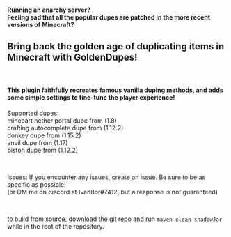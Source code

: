 #### Running an anarchy server? <br> Feeling sad that all the popular dupes are patched in the more recent versions of Minecraft?  
## Bring back the golden age of duplicating items in Minecraft with GoldenDupes!  
<br>

#### This plugin faithfully recreates famous vanilla duping methods, and adds some simple settings to fine-tune the player experience!  
  
  
Supported dupes:  
minecart nether portal dupe from (1.8)  
crafting autocomplete dupe from (1.12.2)  
donkey dupe from (1.15.2)  
anvil dupe from (1.17)  
piston dupe from (1.12.2)  

<br>

Issues:
If you encounter any issues, create an issue. Be sure to be as specific as possible!  
(or DM me on discord at Ivan8or#7412, but a response is not guaranteed)

<br>

to build from source, download the git repo and run `maven clean shadowJar` while in the root of the repository. 
